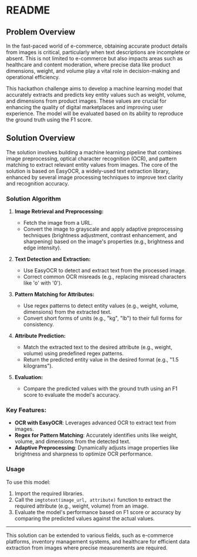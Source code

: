 # README

## Problem Overview
In the fast-paced world of e-commerce, obtaining accurate product details from images is critical, particularly when text descriptions are incomplete or absent. This is not limited to e-commerce but also impacts areas such as healthcare and content moderation, where precise data like product dimensions, weight, and volume play a vital role in decision-making and operational efficiency.

This hackathon challenge aims to develop a machine learning model that accurately extracts and predicts key entity values such as weight, volume, and dimensions from product images. These values are crucial for enhancing the quality of digital marketplaces and improving user experience. The model will be evaluated based on its ability to reproduce the ground truth using the F1 score.

## Solution Overview
The solution involves building a machine learning pipeline that combines image preprocessing, optical character recognition (OCR), and pattern matching to extract relevant entity values from images. The core of the solution is based on EasyOCR, a widely-used text extraction library, enhanced by several image processing techniques to improve text clarity and recognition accuracy.

### Solution Algorithm
1. **Image Retrieval and Preprocessing:**
   - Fetch the image from a URL.
   - Convert the image to grayscale and apply adaptive preprocessing techniques (brightness adjustment, contrast enhancement, and sharpening) based on the image's properties (e.g., brightness and edge intensity).
   
2. **Text Detection and Extraction:**
   - Use EasyOCR to detect and extract text from the processed image.
   - Correct common OCR misreads (e.g., replacing misread characters like 'o' with '0').
   
3. **Pattern Matching for Attributes:**
   - Use regex patterns to detect entity values (e.g., weight, volume, dimensions) from the extracted text.
   - Convert short forms of units (e.g., "kg", "lb") to their full forms for consistency.
   
4. **Attribute Prediction:**
   - Match the extracted text to the desired attribute (e.g., weight, volume) using predefined regex patterns.
   - Return the predicted entity value in the desired format (e.g., "1.5 kilograms").

5. **Evaluation:**
   - Compare the predicted values with the ground truth using an F1 score to evaluate the model's accuracy.
  
### Key Features:
- **OCR with EasyOCR**: Leverages advanced OCR to extract text from images.
- **Regex for Pattern Matching**: Accurately identifies units like weight, volume, and dimensions from the detected text.
- **Adaptive Preprocessing**: Dynamically adjusts image properties like brightness and sharpness to optimize OCR performance.
  
### Usage
To use this model:
1. Import the required libraries.
2. Call the `imgtotext(image_url, attribute)` function to extract the required attribute (e.g., weight, volume) from an image.
3. Evaluate the model's performance based on F1 score or accuracy by comparing the predicted values against the actual values.

---

This solution can be extended to various fields, such as e-commerce platforms, inventory management systems, and healthcare for efficient data extraction from images where precise measurements are required.
